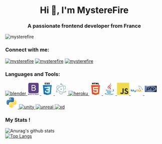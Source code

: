 <h1 align="center">Hi 👋, I'm MystereFire</h1>
<h3 align="center">A passionate frontend developer from France</h3>

<p align="left"> <img src="https://komarev.com/ghpvc/?username=mysterefire&label=Profile%20views&color=0e75b6&style=flat" alt="mysterefire" /> </p>

<h3 align="left">Connect with me:</h3>
<p align="left">
<a href="https://codepen.io/mysterefire" target="blank"><img align="center" src="https://cdn.jsdelivr.net/npm/simple-icons@3.0.1/icons/codepen.svg" alt="mysterefire" height="30" width="40" /></a>
<a href="https://twitter.com/mysterefire" target="blank"><img align="center" src="https://cdn.jsdelivr.net/npm/simple-icons@3.0.1/icons/twitter.svg" alt="mysterefire" height="30" width="40" /></a>
<a href="https://www.youtube.com/c/mysterefire" target="blank"><img align="center" src="https://cdn.jsdelivr.net/npm/simple-icons@3.0.1/icons/youtube.svg" alt="mysterefire" height="30" width="40" /></a>
</p>

<h3 align="left">Languages and Tools:</h3>
<p align="left"> <a href="https://www.blender.org/" target="_blank"> <img src="https://download.blender.org/branding/community/blender_community_badge_white.svg" alt="blender" width="40" height="40"/> </a> <a href="https://getbootstrap.com" target="_blank"> <img src="https://raw.githubusercontent.com/devicons/devicon/master/icons/bootstrap/bootstrap-plain-wordmark.svg" alt="bootstrap" width="40" height="40"/> </a> <a href="https://www.w3schools.com/css/" target="_blank"> <img src="https://raw.githubusercontent.com/devicons/devicon/master/icons/css3/css3-original-wordmark.svg" alt="css3" width="40" height="40"/> </a> <a href="https://www.electronjs.org" target="_blank"> <img src="https://raw.githubusercontent.com/devicons/devicon/master/icons/electron/electron-original.svg" alt="electron" width="40" height="40"/> </a> <a href="https://heroku.com" target="_blank"> <img src="https://www.vectorlogo.zone/logos/heroku/heroku-icon.svg" alt="heroku" width="40" height="40"/> </a> <a href="https://www.w3.org/html/" target="_blank"> <img src="https://raw.githubusercontent.com/devicons/devicon/master/icons/html5/html5-original-wordmark.svg" alt="html5" width="40" height="40"/> </a> <a href="https://www.java.com" target="_blank"> <img src="https://raw.githubusercontent.com/devicons/devicon/master/icons/java/java-original.svg" alt="java" width="40" height="40"/> </a> <a href="https://developer.mozilla.org/en-US/docs/Web/JavaScript" target="_blank"> <img src="https://raw.githubusercontent.com/devicons/devicon/master/icons/javascript/javascript-original.svg" alt="javascript" width="40" height="40"/> </a> <a href="https://www.mysql.com/" target="_blank"> <img src="https://raw.githubusercontent.com/devicons/devicon/master/icons/mysql/mysql-original-wordmark.svg" alt="mysql" width="40" height="40"/> </a> <a href="https://www.php.net" target="_blank"> <img src="https://raw.githubusercontent.com/devicons/devicon/master/icons/php/php-original.svg" alt="php" width="40" height="40"/> </a> <a href="https://www.python.org" target="_blank"> <img src="https://raw.githubusercontent.com/devicons/devicon/master/icons/python/python-original.svg" alt="python" width="40" height="40"/> </a> <a href="https://unity.com/" target="_blank"> <img src="https://www.vectorlogo.zone/logos/unity3d/unity3d-icon.svg" alt="unity" width="40" height="40"/> </a> <a href="https://unrealengine.com/" target="_blank"> <img src="https://raw.githubusercontent.com/kenangundogan/fontisto/036b7eca71aab1bef8e6a0518f7329f13ed62f6b/icons/svg/brand/unreal-engine.svg" alt="unreal" width="40" height="40"/> </a> <a href="https://www.adobe.com/products/xd.html" target="_blank"> <img src="https://cdn.worldvectorlogo.com/logos/adobe-xd.svg" alt="xd" width="40" height="40"/> </a> </p>

### My Stats !

![Anurag's github stats](https://github-readme-stats.vercel.app/api?username=MystereFire&count_private=true&show_icons=true&theme=dark)
<br />
[![Top Langs](https://github-readme-stats.vercel.app/api/top-langs/?username=MystereFire&theme=dark)](https://github.com/anuraghazra/github-readme-stats)

